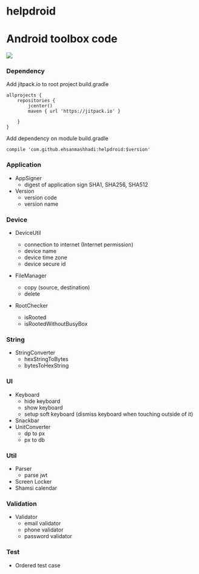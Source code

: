 # helpdroid
Android toolbox code
====
[![](https://jitpack.io/v/Ehsanmashhadi/helpdroid.svg)](https://jitpack.io/#Ehsanmashhadi/helpdroid)

### Dependency

Add jitpack.io to root project build.gradle
```android
allprojects {
    repositories {
        jcenter()
        maven { url 'https://jitpack.io' }

    }
}
```
Add dependency on module build.gradle
```android
compile 'com.github.ehsanmashhadi:helpdroid:$version'
```
### Application
* AppSigner
    - digest of application sign SHA1, SHA256, SHA512
* Version
    - version code
    - version name
    
### Device
* DeviceUtil
    - connection to internet (Internet permission)
    - device name
    - device time zone
    - device secure id

* FileManager
    - copy (source, destination)
    - delete
* RootChecker
    - isRooted
    - isRootedWithoutBusyBox

### String
* StringConverter
    - hexStringToBytes
    - bytesToHexString

### UI
* Keyboard
    - hide keyboard
    - show keyboard
    - setup soft keyboard (dismiss keyboard when touching outside of it)
* Snackbar
* UnitConverter
    - dp to px
    - px to db
 
 ### Util
 * Parser
    - parse jwt
 * Screen Locker
 * Shamsi calendar
 
 ### Validation
 * Validator
    - email validator
    - phone validator
    - password validator
### Test
* Ordered test case
